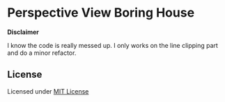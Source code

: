 # Perspective View Boring House

**Disclaimer**

I know the code is really messed up. I only works on the line clipping part and do a minor refactor.

## License

Licensed under [MIT License](LICENSE)
